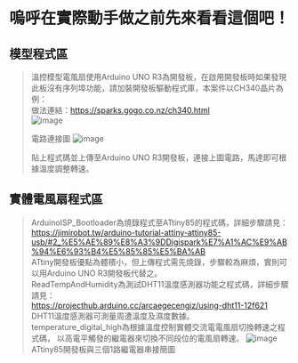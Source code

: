 # 嗚呼在實際動手做之前先來看看這個吧！
## 模型程式區
>溫控模型電風扇使用Arduino UNO R3為開發板，在啟用開發板時如果發現此板沒有序列埠功能，請加裝開發板驅動程式庫，本案件以CH340晶片為例：  
做法連結：https://sparks.gogo.co.nz/ch340.html  
>![image](https://img.onl/aPc1VL)
>  
>電路連接圖
>![image](https://img.onl/tOTXcN)
>
>貼上程式碼並上傳至Arduino UNO R3開發板，連接上圖電路，馬達即可根據溫度調整轉速。

## 實體電風扇程式區
>ArduinoISP_Bootloader為燒錄程式至ATtiny85的程式碼，詳細步驟請見：  
>https://jimirobot.tw/arduino-tutorial-attiny-attiny85-usb/#2_%E5%AE%89%E8%A3%9DDigispark%E7%A1%AC%E9%AB%94%E6%93%B4%E5%85%85%E5%BA%AB  
>ATtiny開發板優點為體積小，但上傳程式需先燒錄，步驟較為麻煩，實則可以用Arduino UNO R3開發板代替之。  
>ReadTempAndHumidity為測試DHT11溫度感測器功能之程式碼，詳細步驟請見：  
>https://projecthub.arduino.cc/arcaegecengiz/using-dht11-12f621  
>DHT11溫度感測器可測量周遭溫度及濕度數據。  
>temperature_digital_high為根據溫度控制實體交流電電風扇切換轉速之程式碼，
以高電平觸發的繼電器來切換不同段位的電風扇轉速。
>![image](https://img.onl/EJtP4d)
>ATtiny85開發板與三個1路繼電器串接簡圖
